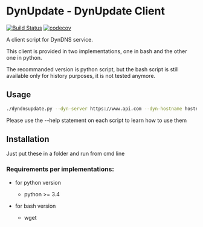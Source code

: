 # DynUpdate - DynUpdate Client

[![Build Status](https://travis-ci.org/Turgon37/DynDNSUpdate.svg?branch=master)](https://travis-ci.org/Turgon37/DynDNSUpdate)
[![codecov](https://codecov.io/gh/Turgon37/DynDNSUpdate/branch/master/graph/badge.svg)](https://codecov.io/gh/Turgon37/DynDNSUpdate)

A client script for DynDNS service.

This client is provided in two implementations, one in bash and the other one in python.

The recommanded version is python script, but the bash script is still available only for history purposes, it is not tested anymore.

## Usage

```bash
./dyndnsupdate.py --dyn-server https://www.api.com --dyn-hostname hostname.domain.com -u login -p pass
```

Please use the --help statement on each script to learn how to use them

## Installation

Just put these in a folder and run from cmd line

### Requirements per implementations:
  - for python version
    * python >= 3.4

  - for bash version
    * wget
